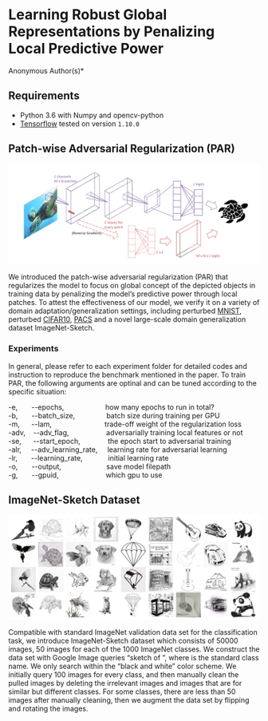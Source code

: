 # Learning Robust Global Representations by Penalizing <br>Local Predictive Power
Anonymous Author(s)\*</sup>


## Requirements
- Python 3.6 with Numpy and opencv-python
- [Tensorflow](https://www.tensorflow.org/) tested on version `1.10.0`

## Patch-wise Adversarial Regularization (PAR)
<img src="./PAR.jpg" width = "800px" />

We introduced the patch-wise adversarial regularization (PAR) that regularizes the model to focus on global concept of the depicted objects in training data by penalizing the model’s predictive power through local patches. To attest the effectiveness of our model, we verify it on a variety of domain adaptation/generalization settings, including perturbed [MNIST](http://yann.lecun.com/exdb/mnist/), perturbed [CIFAR10](https://www.cs.toronto.edu/~kriz/cifar.html), [PACS](http://www.eecs.qmul.ac.uk/~dl307/project_iccv2017) and a novel large-scale domain generalization dataset ImageNet-Sketch. 

### Experiments
In general, please refer to each experiment folder for detailed codes and instruction to reproduce the benchmark mentioned in the paper. To train PAR, the following arguments are optinal and can be tuned according to the specific situation:

-e, &nbsp;&nbsp;&nbsp;&nbsp;&nbsp; --epochs, &nbsp;&nbsp;&nbsp;&nbsp;&nbsp;&nbsp;&nbsp;&nbsp;&nbsp;&nbsp;&nbsp;&nbsp;&nbsp;&nbsp;&nbsp;&nbsp;&nbsp;&nbsp;&nbsp; how many epochs to run in total?<br>
-b, &nbsp;&nbsp;&nbsp;&nbsp;&nbsp; --batch_size, &nbsp;&nbsp;&nbsp;&nbsp;&nbsp;&nbsp;&nbsp;&nbsp;&nbsp;&nbsp;&nbsp;&nbsp;&nbsp;&nbsp; batch size during training per GPU<br>
-m, &nbsp;&nbsp;&nbsp;&nbsp; --lam, &nbsp;&nbsp;&nbsp;&nbsp;&nbsp;&nbsp;&nbsp;&nbsp;&nbsp;&nbsp;&nbsp;&nbsp;&nbsp;&nbsp;&nbsp;&nbsp;&nbsp;&nbsp;&nbsp;&nbsp;&nbsp;&nbsp;&nbsp;&nbsp;&nbsp;  trade-off weight of the regularization loss<br>
-adv, &nbsp;&nbsp; --adv_flag, &nbsp;&nbsp;&nbsp;&nbsp;&nbsp;&nbsp;&nbsp;&nbsp;&nbsp;&nbsp;&nbsp;&nbsp;&nbsp;&nbsp;&nbsp;&nbsp;&nbsp;  adversarially training local features or not<br>
-se, &nbsp;&nbsp;&nbsp;&nbsp;&nbsp;--start_epoch, &nbsp;&nbsp;&nbsp;&nbsp;&nbsp;&nbsp;&nbsp;&nbsp;&nbsp;&nbsp;&nbsp;&nbsp; the epoch start to adversarial training<br>
-alr, &nbsp;&nbsp;&nbsp; --adv_learning_rate, &nbsp;&nbsp;&nbsp; learning rate for adversarial learning<br>
-lr, &nbsp;&nbsp;&nbsp;&nbsp;&nbsp; --learning_rate, &nbsp;&nbsp;&nbsp;&nbsp;&nbsp;&nbsp;&nbsp;&nbsp;&nbsp;&nbsp;&nbsp; initial learning rate<br>
-o, &nbsp;&nbsp;&nbsp;&nbsp;&nbsp; --output, &nbsp;&nbsp;&nbsp;&nbsp;&nbsp;&nbsp;&nbsp;&nbsp;&nbsp;&nbsp;&nbsp;&nbsp;&nbsp;&nbsp;&nbsp;&nbsp;&nbsp;&nbsp;&nbsp;&nbsp;&nbsp; save model filepath<br>
-g, &nbsp;&nbsp;&nbsp;&nbsp;&nbsp; --gpuid, &nbsp;&nbsp;&nbsp;&nbsp;&nbsp;&nbsp;&nbsp;&nbsp;&nbsp;&nbsp;&nbsp;&nbsp;&nbsp;&nbsp;&nbsp;&nbsp;&nbsp;&nbsp;&nbsp;&nbsp;&nbsp;&nbsp; which gpu to use<br>

## ImageNet-Sketch Dataset

<img src="./imagenet_sketch.jpg" width = "800px" />

Compatible with standard ImageNet validation data set for the classification task, we introduce ImageNet-Sketch dataset which consists of 50000 images, 50 images for each of the 1000 ImageNet classes. We construct the data set with Google Image queries “sketch of ”, where is the standard class name. We only search within the “black and white” color scheme. We initially query 100 images for every class, and then manually clean the pulled images by deleting the irrelevant images and images that are for similar but different classes. For some classes, there are less than 50 images after manually cleaning, then we augment the data set by flipping and rotating the images.
